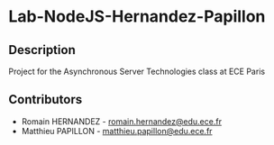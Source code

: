 # Lab-NodeJS-Hernandez-Papillon

## Description

Project for the Asynchronous Server Technologies class at ECE Paris

## Contributors

* Romain HERNANDEZ - romain.hernandez@edu.ece.fr
* Matthieu PAPILLON - matthieu.papillon@edu.ece.fr


